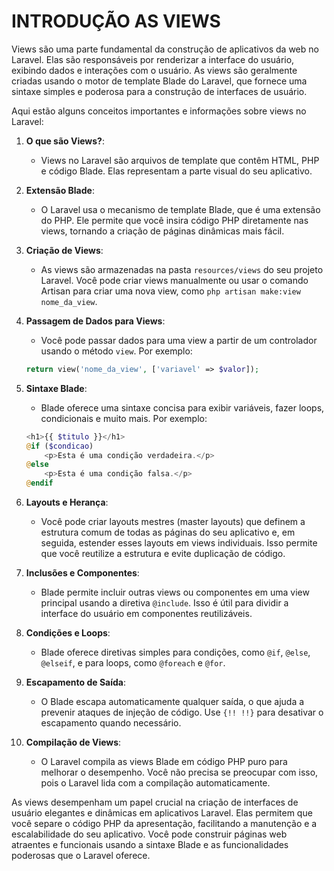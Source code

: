 # INTRODUÇÃO AS VIEWS
Views são uma parte fundamental da construção de aplicativos da web no Laravel. Elas são responsáveis por renderizar a interface do usuário, exibindo dados e interações com o usuário. As views são geralmente criadas usando o motor de template Blade do Laravel, que fornece uma sintaxe simples e poderosa para a construção de interfaces de usuário.

Aqui estão alguns conceitos importantes e informações sobre views no Laravel:

1. **O que são Views?**:
   - Views no Laravel são arquivos de template que contêm HTML, PHP e código Blade. Elas representam a parte visual do seu aplicativo.

2. **Extensão Blade**:
   - O Laravel usa o mecanismo de template Blade, que é uma extensão do PHP. Ele permite que você insira código PHP diretamente nas views, tornando a criação de páginas dinâmicas mais fácil.

3. **Criação de Views**:
   - As views são armazenadas na pasta `resources/views` do seu projeto Laravel. Você pode criar views manualmente ou usar o comando Artisan para criar uma nova view, como `php artisan make:view nome_da_view`.

4. **Passagem de Dados para Views**:
   - Você pode passar dados para uma view a partir de um controlador usando o método `view`. Por exemplo:
   ```php
   return view('nome_da_view', ['variavel' => $valor]);
   ```

5. **Sintaxe Blade**:
   - Blade oferece uma sintaxe concisa para exibir variáveis, fazer loops, condicionais e muito mais. Por exemplo:
   ```php
   <h1>{{ $titulo }}</h1>
   @if ($condicao)
       <p>Esta é uma condição verdadeira.</p>
   @else
       <p>Esta é uma condição falsa.</p>
   @endif
   ```

6. **Layouts e Herança**:
   - Você pode criar layouts mestres (master layouts) que definem a estrutura comum de todas as páginas do seu aplicativo e, em seguida, estender esses layouts em views individuais. Isso permite que você reutilize a estrutura e evite duplicação de código.

7. **Inclusões e Componentes**:
   - Blade permite incluir outras views ou componentes em uma view principal usando a diretiva `@include`. Isso é útil para dividir a interface do usuário em componentes reutilizáveis.

8. **Condições e Loops**:
   - Blade oferece diretivas simples para condições, como `@if`, `@else`, `@elseif`, e para loops, como `@foreach` e `@for`.

9. **Escapamento de Saída**:
   - O Blade escapa automaticamente qualquer saída, o que ajuda a prevenir ataques de injeção de código. Use `{!! !!}` para desativar o escapamento quando necessário.

10. **Compilação de Views**:
    - O Laravel compila as views Blade em código PHP puro para melhorar o desempenho. Você não precisa se preocupar com isso, pois o Laravel lida com a compilação automaticamente.

As views desempenham um papel crucial na criação de interfaces de usuário elegantes e dinâmicas em aplicativos Laravel. Elas permitem que você separe o código PHP da apresentação, facilitando a manutenção e a escalabilidade do seu aplicativo. Você pode construir páginas web atraentes e funcionais usando a sintaxe Blade e as funcionalidades poderosas que o Laravel oferece.